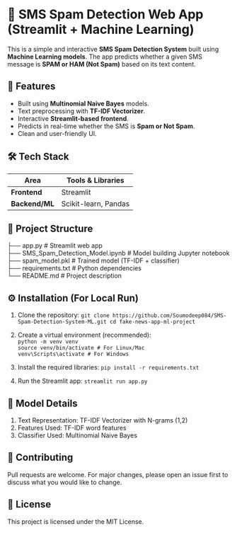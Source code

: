 # 📱 SMS Spam Detection Web App (Streamlit + Machine Learning)

This is a simple and interactive **SMS Spam Detection System** built using **Machine Learning models**. The app predicts whether a given SMS message is **SPAM or HAM (Not Spam)** based on its text content.

## 📌 Features

- Built using **Multinomial Naive Bayes** models.
- Text preprocessing with **TF-IDF Vectorizer**.
- Interactive **Streamlit-based frontend**.
- Predicts in real-time whether the SMS is **Spam or Not Spam**.
- Clean and user-friendly UI.

## 🛠️ Tech Stack

| Area             | Tools & Libraries                            |
|------------------|----------------------------------------------|
| **Frontend**     | Streamlit                                    |
| **Backend/ML**   | Scikit-learn, Pandas                         |

## 📂 Project Structure

├── app.py # Streamlit web app  
├── SMS_Spam_Detection_Model.ipynb # Model building Jupyter notebook  
├── spam_model.pkl # Trained model (TF-IDF + classifier)  
├── requirements.txt # Python dependencies  
└── README.md # Project description  

## ⚙️ Installation (For Local Run)

1. Clone the repository:
`
git clone https://github.com/Soumodeep084/SMS-Spam-Detection-System-ML.git
cd fake-news-app-ml-project
`


2. Create a virtual environment (recommended):  
`python -m venv venv`  
`source venv/bin/activate # For Linux/Mac`  
`venv\Scripts\activate # For Windows`


3. Install the required libraries:
`pip install -r requirements.txt`


4. Run the Streamlit app:
`streamlit run app.py`


## 📝 Model Details
1. Text Representation: TF-IDF Vectorizer with N-grams (1,2)
2. Features Used: TF-IDF word features
3. Classifier Used: Multinomial Naive Bayes


## 🤝 Contributing
Pull requests are welcome. For major changes, please open an issue first to discuss what you would like to change.

## 📄 License
This project is licensed under the MIT License.
